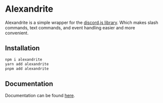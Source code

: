 # Alexandrite

Alexandrite is a simple wrapper for the [discord.js library](https://npmjs.com/package/discord.js). Which makes slash commands, text commands, and event handling easier and more convenient.

## Installation

```bash
npm i alexandrite
yarn add alexandrite
pnpm add alexandrite
```

## Documentation

Documentation can be found [here](https://upsidedly.github.io/alexandrite/).